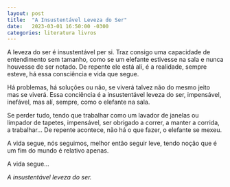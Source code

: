 ```yaml
---
layout: post
title:  "A Insustentável Leveza do Ser"
date:   2023-03-01 16:50:00 -0300
categories: literatura livros 
---
```

A leveza do ser é insustentável per si. Traz consigo uma capacidade de entendimento sem tamanho, como se um elefante estivesse na sala e nunca houvesse de ser notado. De repente ele está alí, é a realidade, sempre esteve, há essa consciência e vida que segue.

Há problemas, há soluções ou não, se viverá talvez não do mesmo jeito mas se viverá. Essa conciência é a insustentável leveza do ser, impensável, inefável, mas alí, sempre, como o elefante na sala.

Se perder tudo, tendo que trabalhar como um lavador de janelas ou limpador de tapetes, impensável, ser obrigado a correr, a manter a corrida, a trabalhar... De repente acontece, não há o que fazer, o elefante se mexeu.

A vida segue, nós seguimos, melhor então seguir leve, tendo noção que é um fim do mundo é relativo apenas.

A vida segue...

*A insustentável leveza do ser.*